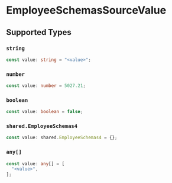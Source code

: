 # EmployeeSchemasSourceValue


## Supported Types

### `string`

```typescript
const value: string = "<value>";
```

### `number`

```typescript
const value: number = 5027.21;
```

### `boolean`

```typescript
const value: boolean = false;
```

### `shared.EmployeeSchemas4`

```typescript
const value: shared.EmployeeSchemas4 = {};
```

### `any[]`

```typescript
const value: any[] = [
  "<value>",
];
```

